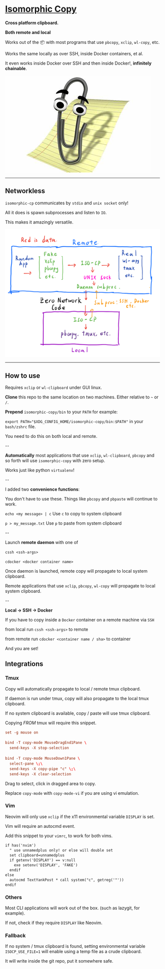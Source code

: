 # [Isomorphic Copy](https://ms-jpq.github.io/isomorphic-copy)

**Cross platform clipboard.**

**Both remote and local**

Works out of the 📦 with most programs that use `pbcopy`, `xclip`, `wl-copy`, etc.

Works the same locally as over SSH, inside Docker containers, et al.

It even works inside Docker over SSH and then inside Docker!, **infinitely chainable**.

![clippy](https://raw.githubusercontent.com/ms-jpq/isomorphic-copy/master/preview/clippy.jpg)

---

## Networkless

`isomorphic-cp` communicates by `stdio`  and `unix socket` only!

All it does is spawn subprocesses and listen to `IO`.

This makes it amazingly versatile.

![diagram](https://raw.githubusercontent.com/ms-jpq/isomorphic-copy/master/preview/diagram.png)

---

## How to use

Requires `xclip` or `wl-clipboard` under GUI linux.

**Clone** this repo to the same location on two machines. Either relative to `~` or `/`.

**Prepend** `isomorphic-copy/bin` to your `PATH` for example:

`export PATH="$XDG_CONFIG_HOME/isomorphic-copy/bin:$PATH"` in your `bash/zshrc` file.

You need to do this on both local and remote.

--

**Automatically** most applications that use `xclip`, `wl-clipboard`, `pbcopy` and so forth will use `isomorphic-copy` with zero setup.

Works just like python `virtualenv`!

--

I added two **convenience functions**:

You don't have to use these. Things like `pbcopy` and `pbpaste` will continue to work.

`echo <my message> | c` Use `c` to copy to system clipboard


`p > my_message.txt` Use `p` to paste from system clipboard

--

Launch **remote daemon** with one of

`cssh <ssh-args>`

`cdocker <docker container name>`

Once daemon is launched, remote copy will propagate to local system clipboard.

Remote applications that use `xclip`, `pbcopy`, `wl-copy` will propagate to local system clipboard.

--

**Local -> SSH -> Docker**

If you have to copy inside a `Docker` container on a remote machine via `SSH`

from local run `cssh <ssh-args>` to remote

from remote run `cdocker <container name / sha>` to container

And you are set!


## Integrations

### Tmux

Copy will automatically propagate to local / remote tmux clipboard.

If daemon is run under tmux, copy will also propagate to the local tmux clipboard.

If no system clipboard is available, copy / paste will use tmux clipboard.

Copying *FROM* tmux will require this snippet.

```conf
set -g mouse on

bind -T copy-mode MouseDragEnd1Pane \
  send-keys -X stop-selection

bind -T copy-mode MouseDown1Pane \
  select-pane \;\
  send-keys -X copy-pipe "c" \;\
  send-keys -X clear-selection
```

Drag to select, click in dragged area to copy.

Replace `copy-mode` with `copy-mode-vi` if you are using vi emulation.

### Vim

Neovim will only use `xclip` if the x11 environmental variable `DISPLAY` is set.

Vim will require an autocmd event.

Add this snippet to your `vimrc`, to work for both vims.

```viml
if has('nvim')
  " use unnamedplus only! or else will double set
  set clipboard=unnamedplus
  if getenv('DISPLAY') == v:null
    exe setenv('DISPLAY', 'FAKE')
  endif
else
  autocmd TextYankPost * call system("c", getreg('"'))
endif
```

### Others

Most CLI applications will work out of the box. (such as lazygit, for example).

If not, check if they require `DISPLAY` like Neovim.

### Fallback

If no system / tmux clipboard is found, setting environmental variable `ISOCP_USE_FILE=1` will enable using a temp file as a crude clipboard.

It will write inside the git repo, put it somewhere safe.
